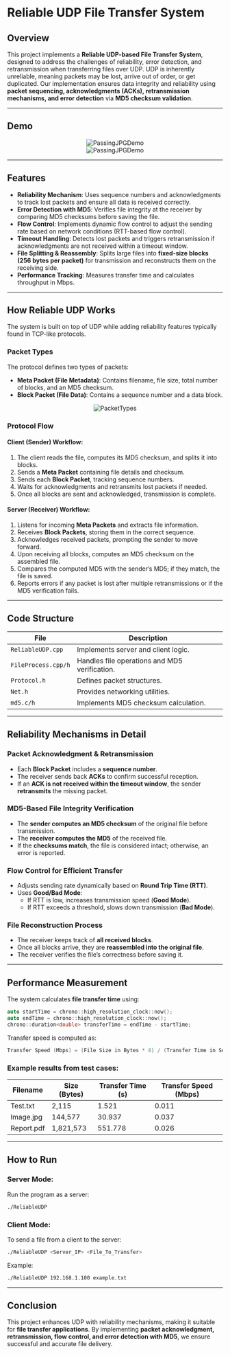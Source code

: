 # Reliable UDP File Transfer System

## Overview
This project implements a **Reliable UDP-based File Transfer System**, designed to address the challenges of reliability, error detection, and retransmission when transferring files over UDP. UDP is inherently unreliable, meaning packets may be lost, arrive out of order, or get duplicated. Our implementation ensures data integrity and reliability using **packet sequencing, acknowledgments (ACKs), retransmission mechanisms, and error detection** via **MD5 checksum validation**.

---

## Demo
<div align="center">
  <img src="https://github.com/user-attachments/assets/e664b46b-434d-4cfe-9572-941d40c7b96c" alt="PassingJPGDemo">
</div>

<div align="center">
  <img src="https://github.com/user-attachments/assets/5dc6e842-4e12-4e41-9270-bf9469e88ed6" alt="PassingJPGDemo">
</div>

---

## Features
- **Reliability Mechanism**: Uses sequence numbers and acknowledgments to track lost packets and ensure all data is received correctly.
- **Error Detection with MD5**: Verifies file integrity at the receiver by comparing MD5 checksums before saving the file.
- **Flow Control**: Implements dynamic flow control to adjust the sending rate based on network conditions (RTT-based flow control).
- **Timeout Handling**: Detects lost packets and triggers retransmission if acknowledgments are not received within a timeout window.
- **File Splitting & Reassembly**: Splits large files into **fixed-size blocks (256 bytes per packet)** for transmission and reconstructs them on the receiving side.
- **Performance Tracking**: Measures transfer time and calculates throughput in Mbps.

---

## How Reliable UDP Works
The system is built on top of UDP while adding reliability features typically found in TCP-like protocols.

### Packet Types
The protocol defines two types of packets:
- **Meta Packet (File Metadata)**: Contains filename, file size, total number of blocks, and an MD5 checksum.
- **Block Packet (File Data)**: Contains a sequence number and a data block.

<div align="center">
  <img src="https://github.com/user-attachments/assets/6f423d90-87b8-4d1d-a9c3-5bcb49a41d24" alt="PacketTypes">
</div>

### Protocol Flow
#### Client (Sender) Workflow:
1. The client reads the file, computes its MD5 checksum, and splits it into blocks.
2. Sends a **Meta Packet** containing file details and checksum.
3. Sends each **Block Packet**, tracking sequence numbers.
4. Waits for acknowledgments and retransmits lost packets if needed.
5. Once all blocks are sent and acknowledged, transmission is complete.

#### Server (Receiver) Workflow:
1. Listens for incoming **Meta Packets** and extracts file information.
2. Receives **Block Packets**, storing them in the correct sequence.
3. Acknowledges received packets, prompting the sender to move forward.
4. Upon receiving all blocks, computes an MD5 checksum on the assembled file.
5. Compares the computed MD5 with the sender’s MD5; if they match, the file is saved.
6. Reports errors if any packet is lost after multiple retransmissions or if the MD5 verification fails.

---

## Code Structure
| File                | Description |
|--------------------|--------------------------------------------|
| `ReliableUDP.cpp`    | Implements server and client logic. |
| `FileProcess.cpp/h`  | Handles file operations and MD5 verification. |
| `Protocol.h`         | Defines packet structures. |
| `Net.h`              | Provides networking utilities. |
| `md5.c/h`            | Implements MD5 checksum calculation. |

---

## Reliability Mechanisms in Detail
### Packet Acknowledgment & Retransmission
- Each **Block Packet** includes a **sequence number**.
- The receiver sends back **ACKs** to confirm successful reception.
- If an **ACK is not received within the timeout window**, the sender **retransmits** the missing packet.

### MD5-Based File Integrity Verification
- The **sender computes an MD5 checksum** of the original file before transmission.
- The **receiver computes the MD5** of the received file.
- If the **checksums match**, the file is considered intact; otherwise, an error is reported.

### Flow Control for Efficient Transfer
- Adjusts sending rate dynamically based on **Round Trip Time (RTT)**.
- Uses **Good/Bad Mode**:
  - If RTT is low, increases transmission speed (**Good Mode**).
  - If RTT exceeds a threshold, slows down transmission (**Bad Mode**).

### File Reconstruction Process
- The receiver keeps track of **all received blocks**.
- Once all blocks arrive, they are **reassembled into the original file**.
- The receiver verifies the file’s correctness before saving it.

---

## Performance Measurement
The system calculates **file transfer time** using:
```cpp
auto startTime = chrono::high_resolution_clock::now();
auto endTime = chrono::high_resolution_clock::now();
chrono::duration<double> transferTime = endTime - startTime;
```
Transfer speed is computed as:
```cpp
Transfer Speed (Mbps) = (File Size in Bytes * 8) / (Transfer Time in Seconds * 1,000,000);
```
### Example results from test cases:
| Filename        | Size (Bytes) | Transfer Time (s) | Transfer Speed (Mbps) |
|---------------|-------------|-------------------|-----------------------|
| Test.txt       | 2,115       | 1.521             | 0.011                 |
| Image.jpg      | 144,577     | 30.937            | 0.037                 |
| Report.pdf     | 1,821,573   | 551.778           | 0.026                 |

---

## How to Run
### Server Mode:
Run the program as a server:
```sh
./ReliableUDP
```

### Client Mode:
To send a file from a client to the server:
```sh
./ReliableUDP <Server_IP> <File_To_Transfer>
```
Example:
```sh
./ReliableUDP 192.168.1.100 example.txt
```

---

## Conclusion
This project enhances UDP with reliability mechanisms, making it suitable for **file transfer applications**. By implementing **packet acknowledgment, retransmission, flow control, and error detection with MD5**, we ensure successful and accurate file delivery.

